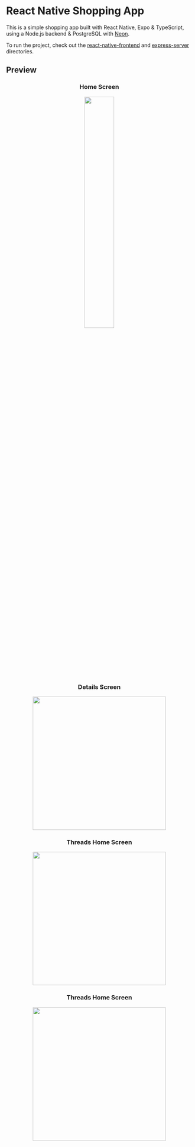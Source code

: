 # React Native Shopping App

This is a simple shopping app built with React Native, Expo & TypeScript, using a Node.js backend & PostgreSQL with [Neon](https://neon.tech/).

To run the project, check out the [react-native-frontend](./react-native-frontend) and [express-server](./express-server) directories.

## Preview

<div align='center'>

### Home Screen

<img src="https://github.com/nayak-nirmalya/react-native-ecommerce/assets/52202635/42afedb3-115a-445a-bbdf-dd1445c70971" width="40%">

### Details Screen

<img src="https://github.com/nayak-nirmalya/react-native-ecommerce/assets/52202635/01be0eaa-0679-4115-9c2f-9301da097b19" width="360">

### Threads Home Screen

<img src="https://github.com/nayak-nirmalya/ThreadsClone/assets/52202635/9b29a90d-8adb-47fb-9f51-a1cff362a16f" width="360">

### Threads Home Screen

<img src="https://github.com/nayak-nirmalya/ThreadsClone/assets/52202635/9b29a90d-8adb-47fb-9f51-a1cff362a16f" width="360">

</div>
